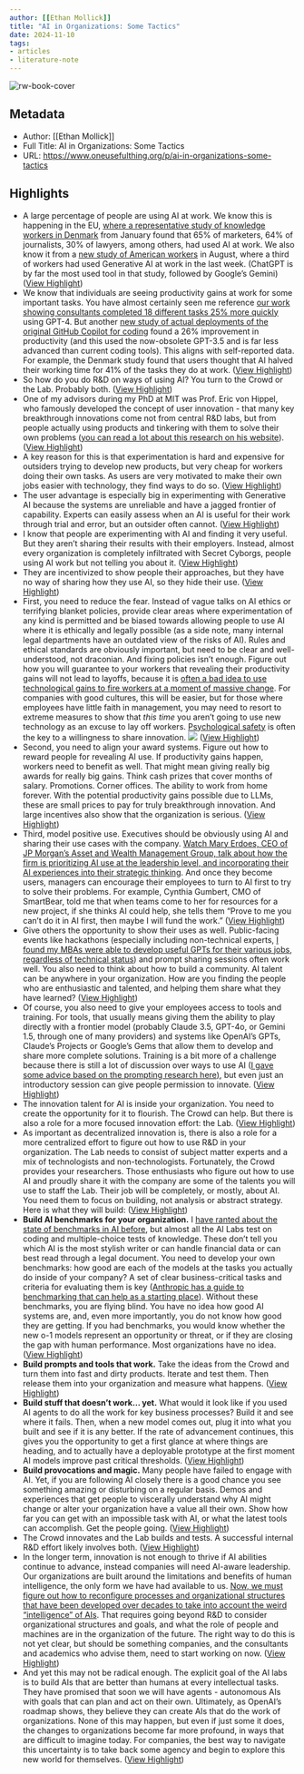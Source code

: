 ```yaml
---
author: [[Ethan Mollick]]
title: "AI in Organizations: Some Tactics"
date: 2024-11-10
tags: 
- articles
- literature-note
---
```

![rw-book-cover](https://substackcdn.com/image/fetch/f_auto,q_auto:good,fl_progressive:steep/https%3A%2F%2Fsubstack-post-media.s3.amazonaws.com%2Fpublic%2Fimages%2F0b034381-dffb-443f-b5c9-522b19e414ad_1376x864.png)

## Metadata
- Author: [[Ethan Mollick]]
- Full Title: AI in Organizations: Some Tactics
- URL: https://www.oneusefulthing.org/p/ai-in-organizations-some-tactics

## Highlights
- A large percentage of people are using AI at work. We know this is happening in the EU, [where a representative study of knowledge workers in Denmark](https://bfi.uchicago.edu/insights/the-adoption-of-chatgpt/) from January found that 65% of marketers, 64% of journalists, 30% of lawyers, among others, had used AI at work. We also know it from a [new study of American workers](https://static1.squarespace.com/static/60832ecef615231cedd30911/t/66f0c3fbabdc0a173e1e697e/1727054844024/BBD_GenAI_NBER_Sept2024.pdf) in August, where a third of workers had used Generative AI at work in the last week. (ChatGPT is by far the most used tool in that study, followed by Google’s Gemini) ([View Highlight](https://read.readwise.io/read/01jcbjxwsf0mbkrhcrefencsvg))
- We know that individuals are seeing productivity gains at work for some important tasks. You have almost certainly seen me reference [our work showing consultants completed 18 different tasks 25% more quickly](https://www.oneusefulthing.org/p/centaurs-and-cyborgs-on-the-jagged) using GPT-4. But another [new study of actual deployments of the original GitHub Copilot for coding](https://papers.ssrn.com/sol3/papers.cfm?abstract_id=4945566) found a 26% improvement in productivity (and this used the now-obsolete GPT-3.5 and is far less advanced than current coding tools). This aligns with self-reported data. For example, the Denmark study found that users thought that AI halved their working time for 41% of the tasks they do at work. ([View Highlight](https://read.readwise.io/read/01jcbjzf3262jm37j8xycqa3hj))
- So how do you do R&D on ways of using AI? You turn to the Crowd or the Lab. Probably both. ([View Highlight](https://read.readwise.io/read/01jcbk12sqmyf241zd004xdp1x))
- One of my advisors during my PhD at MIT was Prof. Eric von Hippel, who famously developed the concept of user innovation - that many key breakthrough innovations come not from central R&D labs, but from people actually using products and tinkering with them to solve their own problems ([you can read a lot about this research on his website](https://evhippel.mit.edu/)). ([View Highlight](https://read.readwise.io/read/01jcbk409t94ca44c0r7zf1636))
- A key reason for this is that experimentation is hard and expensive for outsiders trying to develop new products, but very cheap for workers doing their own tasks. As users are very motivated to make their own jobs easier with technology, they find ways to do so. ([View Highlight](https://read.readwise.io/read/01jcbk4qwef6s15rb333m1envm))
- The user advantage is especially big in experimenting with Generative AI because the systems are unreliable and have a jagged frontier of capability. Experts can easily assess when an AI is useful for their work through trial and error, but an outsider often cannot. ([View Highlight](https://read.readwise.io/read/01jcbk4ww6n7b2zs8pc75xnzxm))
- I know that people are experimenting with AI and finding it very useful. But they aren’t sharing their results with their employers. Instead, almost every organization is completely infiltrated with Secret Cyborgs, people using AI work but not telling you about it. ([View Highlight](https://read.readwise.io/read/01jcbk5bzwe2wk0b1rkn1jkyzx))
- They are incentivized to show people their approaches, but they have no way of sharing how they use AI, so they hide their use. ([View Highlight](https://read.readwise.io/read/01jcbkw14tkcdz5cepkazts2k7))
- First, you need to reduce the fear. Instead of vague talks on AI ethics or terrifying blanket policies, provide clear areas where experimentation of any kind is permitted and be biased towards allowing people to use AI where it is ethically and legally possible (as a side note, many internal legal departments have an outdated view of the risks of AI). Rules and ethical standards are obviously important, but need to be clear and well-understood, not draconian. And fixing policies isn’t enough. Figure out how you will guarantee to your workers that revealing their productivity gains will not lead to layoffs, because it is [often a bad idea to use technological gains to fire workers at a moment of massive change](https://www.oneusefulthing.org/p/latent-expertise-everyone-is-in-r). For companies with good cultures, this will be easier, but for those where employees have little faith in management, you may need to resort to extreme measures to show that *this time* you aren’t going to use new technology as an excuse to lay off workers. [Psychological safety](https://hbr.org/2023/02/what-is-psychological-safety) is often the key to a willingness to share innovation.
  [![](https://substackcdn.com/image/fetch/w_1456,c_limit,f_auto,q_auto:good,fl_progressive:steep/https%3A%2F%2Fsubstack-post-media.s3.amazonaws.com%2Fpublic%2Fimages%2Fcbdc0952-9c8a-4e70-a17c-db009d4cce94_863x704.png)](https://substackcdn.com/image/fetch/f_auto,q_auto:good,fl_progressive:steep/https%3A%2F%2Fsubstack-post-media.s3.amazonaws.com%2Fpublic%2Fimages%2Fcbdc0952-9c8a-4e70-a17c-db009d4cce94_863x704.png) ([View Highlight](https://read.readwise.io/read/01jcbkzb4508ztr848ypy45c1c))
- Second, you need to align your award systems. Figure out how to reward people for revealing AI use. If productivity gains happen, workers need to benefit as well. That might mean giving really big awards for really big gains. Think cash prizes that cover months of salary. Promotions. Corner offices. The ability to work from home forever. With the potential productivity gains possible due to LLMs, these are small prices to pay for truly breakthrough innovation. And large incentives also show that the organization is serious. ([View Highlight](https://read.readwise.io/read/01jcbm0bzh6gr7cw6kef3s9c1h))
- Third, model positive use. Executives should be obviously using AI and sharing their use cases with the company. [Watch Mary Erdoes, CEO of JP Morgan’s Asset and Wealth Management Group, talk about how the firm is prioritizing AI use at the leadership level, and incorporating their AI experiences into their strategic thinking](https://youtu.be/t6xc-_m47_0?si=pZuGzM6XoON0QOJB&t=393). And once they become users, managers can encourage their employees to turn to AI first to try to solve their problems. For example, Cynthia Gumbert, CMO of SmartBear, told me that when teams come to her for resources for a new project, if she thinks AI could help, she tells them “Prove to me you can’t do it in AI first, then maybe I will fund the work.” ([View Highlight](https://read.readwise.io/read/01jcbm2rt1tvhmp5hvz840axmq))
- Give others the opportunity to show their uses as well. Public-facing events like hackathons (especially including non-technical experts, [I found my MBAs were able to develop useful GPTs for their various jobs, regardless of technical status](https://www.oneusefulthing.org/p/strategies-for-an-accelerating-future?utm_source=publication-search)) and prompt sharing sessions often work well. You also need to think about how to build a community. AI talent can be anywhere in your organization. How are you finding the people who are enthusiastic and talented, and helping them share what they have learned? ([View Highlight](https://read.readwise.io/read/01jcbmatasf0kr7317zy3qhr4w))
- Of course, you also need to give your employees access to tools and training. For tools, that usually means giving them the ability to play directly with a frontier model (probably Claude 3.5, GPT-4o, or Gemini 1.5, through one of many providers) and systems like OpenAI’s GPTs, Claude’s Projects or Google’s Gems that allow them to develop and share more complete solutions. Training is a bit more of a challenge because there is still a lot of discussion over ways to use AI ([I gave some advice based on the prompting research here)](https://www.oneusefulthing.org/p/captains-log-the-irreducible-weirdness), but even just an introductory session can give people permission to innovate. ([View Highlight](https://read.readwise.io/read/01jcbmc8s78b4zps2gsdntvwkk))
- The innovation talent for AI is inside your organization. You need to create the opportunity for it to flourish. The Crowd can help. But there is also a role for a more focused innovation effort: the Lab. ([View Highlight](https://read.readwise.io/read/01jcbmct4s980v28c53z160kz3))
- As important as decentralized innovation is, there is also a role for a more centralized effort to figure out how to use R&D in your organization. The Lab needs to consist of subject matter experts and a mix of technologists and non-technologists. Fortunately, the Crowd provides your researchers. Those enthusiasts who figure out how to use AI and proudly share it with the company are some of the talents you will use to staff the Lab. Their job will be completely, or mostly, about AI. You need them to focus on building, not analysis or abstract strategy. Here is what they will build: ([View Highlight](https://read.readwise.io/read/01jcbmdtvsbyc7wr07nf1v8yzh))
- **Build AI benchmarks for your organization.** I [have ranted about the state of benchmarks in AI before](https://www.oneusefulthing.org/p/superhuman), but almost all the AI Labs test on coding and multiple-choice tests of knowledge. These don’t tell you which AI is the most stylish writer or can handle financial data or can best read through a legal document. You need to develop your own benchmarks: how good are each of the models at the tasks you actually do inside of your company? A set of clear business-critical tasks and criteria for evaluating them is key ([Anthropic has a guide to benchmarking that can help as a starting place](https://docs.anthropic.com/en/docs/build-with-claude/develop-tests)). Without these benchmarks, you are flying blind. You have no idea how good AI systems are, and, even more importantly, you do not know how good they are getting. If you had benchmarks, you would know whether the new o-1 models represent an opportunity or threat, or if they are closing the gap with human performance. Most organizations have no idea. ([View Highlight](https://read.readwise.io/read/01jcbmdyn1qwhzatq8kvwm3k10))
- **Build prompts and tools that work.** Take the ideas from the Crowd and turn them into fast and dirty products. Iterate and test them. Then release them into your organization and measure what happens. ([View Highlight](https://read.readwise.io/read/01jcbme71bzkmzhnwr13s3n2fc))
- **Build stuff that doesn’t work… yet.** What would it look like if you used AI agents to do all the work for key business processes? Build it and see where it fails. Then, when a new model comes out, plug it into what you built and see if it is any better. If the rate of advancement continues, this gives you the opportunity to get a first glance at where things are heading, and to actually have a deployable prototype at the first moment AI models improve past critical thresholds. ([View Highlight](https://read.readwise.io/read/01jcbmefj68sb0qt91smaeyfcp))
- **Build provocations and magic.** Many people have failed to engage with AI. Yet, if you are following AI closely there is a good chance you see something amazing or disturbing on a regular basis. Demos and experiences that get people to viscerally understand why AI might change or alter your organization have a value all their own. Show how far you can get with an impossible task with AI, or what the latest tools can accomplish. Get the people going. ([View Highlight](https://read.readwise.io/read/01jcbmetapg73m9psyx771c51d))
- The Crowd innovates and the Lab builds and tests. A successful internal R&D effort likely involves both. ([View Highlight](https://read.readwise.io/read/01jcbmf3223dmnvprx14747p0q))
- In the longer term, innovation is not enough to thrive if AI abilities continue to advance, instead companies will need AI-aware leadership. Our organizations are built around the limitations and benefits of human intelligence, the only form we have had available to us. [Now, we must figure out how to reconfigure processes and organizational structures that have been developed over decades to take into account the weird “intelligence” of AIs](https://www.oneusefulthing.org/p/reshaping-the-tree-rebuilding-organizations). That requires going beyond R&D to consider organizational structures and goals, and what the role of people and machines are in the organization of the future. The right way to do this is not yet clear, but should be something companies, and the consultants and academics who advise them, need to start working on now. ([View Highlight](https://read.readwise.io/read/01jcbmffzvhajybe71sm7cxq4m))
- And yet this may not be radical enough. The explicit goal of the AI labs is to build AIs that are better than humans at every intellectual tasks. They have promised that soon we will have agents - autonomous AIs with goals that can plan and act on their own. Ultimately, as OpenAI’s roadmap shows, they believe they can create AIs that do the work of organizations. None of this may happen, but even if just some it does, the changes to organizations become far more profound, in ways that are difficult to imagine today. For companies, the best way to navigate this uncertainty is to take back some agency and begin to explore this new world for themselves. ([View Highlight](https://read.readwise.io/read/01jcbmg43wmqdb4p1z52k4qsc8))
